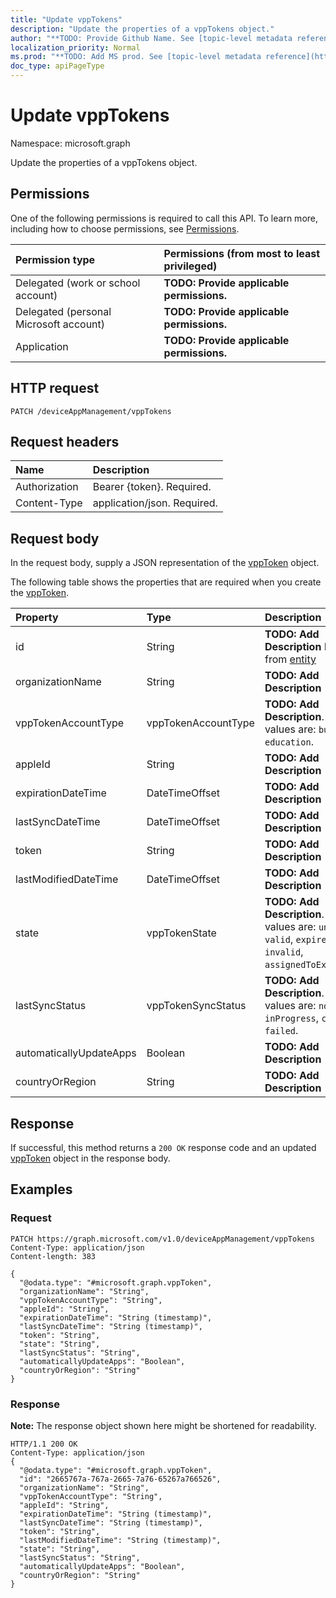```yaml
---
title: "Update vppTokens"
description: "Update the properties of a vppTokens object."
author: "**TODO: Provide Github Name. See [topic-level metadata reference](https://msgo.azurewebsites.net/add/document/guidelines/metadata.html#topic-level-metadata)**"
localization_priority: Normal
ms.prod: "**TODO: Add MS prod. See [topic-level metadata reference](https://msgo.azurewebsites.net/add/document/guidelines/metadata.html#topic-level-metadata)**"
doc_type: apiPageType
---
```


# Update vppTokens

Namespace: microsoft.graph

Update the properties of a vppTokens object.

## Permissions
One of the following permissions is required to call this API. To learn more, including how to choose permissions, see [Permissions](/concepts/permissions-reference.md).

|Permission type|Permissions (from most to least privileged)|
|:---|:---|
|Delegated (work or school account)|**TODO: Provide applicable permissions.**|
|Delegated (personal Microsoft account)|**TODO: Provide applicable permissions.**|
|Application|**TODO: Provide applicable permissions.**|

## HTTP request

<!-- {
  "blockType": "ignored"
}
-->
``` http
PATCH /deviceAppManagement/vppTokens
```

## Request headers
|Name|Description|
|:---|:---|
|Authorization|Bearer {token}. Required.|
|Content-Type|application/json. Required.|

## Request body
In the request body, supply a JSON representation of the [vppToken](../resources/intune-vpptoken.md) object.

The following table shows the properties that are required when you create the [vppToken](../resources/intune-vpptoken.md).

|Property|Type|Description|
|:---|:---|:---|
|id|String|**TODO: Add Description** Inherited from [entity](../resources/entity.md)|
|organizationName|String|**TODO: Add Description**|
|vppTokenAccountType|vppTokenAccountType|**TODO: Add Description**. Possible values are: `business`, `education`.|
|appleId|String|**TODO: Add Description**|
|expirationDateTime|DateTimeOffset|**TODO: Add Description**|
|lastSyncDateTime|DateTimeOffset|**TODO: Add Description**|
|token|String|**TODO: Add Description**|
|lastModifiedDateTime|DateTimeOffset|**TODO: Add Description**|
|state|vppTokenState|**TODO: Add Description**. Possible values are: `unknown`, `valid`, `expired`, `invalid`, `assignedToExternalMDM`.|
|lastSyncStatus|vppTokenSyncStatus|**TODO: Add Description**. Possible values are: `none`, `inProgress`, `completed`, `failed`.|
|automaticallyUpdateApps|Boolean|**TODO: Add Description**|
|countryOrRegion|String|**TODO: Add Description**|



## Response

If successful, this method returns a `200 OK` response code and an updated [vppToken](../resources/intune-vpptoken.md) object in the response body.

## Examples

### Request
<!-- {
  "blockType": "request",
  "name": "update_vpptokens"
}
-->
``` http
PATCH https://graph.microsoft.com/v1.0/deviceAppManagement/vppTokens
Content-Type: application/json
Content-length: 383

{
  "@odata.type": "#microsoft.graph.vppToken",
  "organizationName": "String",
  "vppTokenAccountType": "String",
  "appleId": "String",
  "expirationDateTime": "String (timestamp)",
  "lastSyncDateTime": "String (timestamp)",
  "token": "String",
  "state": "String",
  "lastSyncStatus": "String",
  "automaticallyUpdateApps": "Boolean",
  "countryOrRegion": "String"
}
```


### Response
**Note:** The response object shown here might be shortened for readability.
<!-- {
  "blockType": "response",
  "truncated": true
}
-->
``` http
HTTP/1.1 200 OK
Content-Type: application/json
{
  "@odata.type": "#microsoft.graph.vppToken",
  "id": "2665767a-767a-2665-7a76-65267a766526",
  "organizationName": "String",
  "vppTokenAccountType": "String",
  "appleId": "String",
  "expirationDateTime": "String (timestamp)",
  "lastSyncDateTime": "String (timestamp)",
  "token": "String",
  "lastModifiedDateTime": "String (timestamp)",
  "state": "String",
  "lastSyncStatus": "String",
  "automaticallyUpdateApps": "Boolean",
  "countryOrRegion": "String"
}
```

